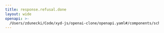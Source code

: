 ```yaml
---
title: response.refusal.done
layout: wide
openapi: >-
  /Users/zdunecki/Code/xyd-js/openai-clone/openapi.yaml#/components/schemas/ResponseRefusalDoneEvent
---
```


